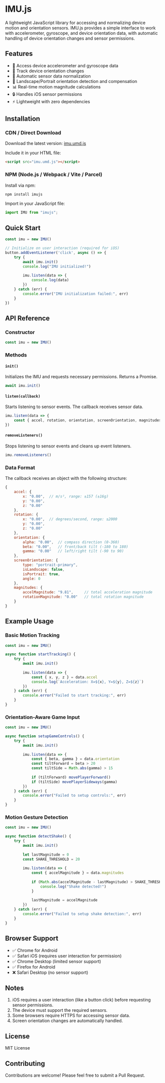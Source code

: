# IMU.js

A lightweight JavaScript library for accessing and normalizing device motion and orientation sensors. IMU.js provides a simple interface to work with accelerometer, gyroscope, and device orientation data, with automatic handling of device orientation changes and sensor permissions.

## Features

- 📱 Access device accelerometer and gyroscope data
- 🧭 Track device orientation changes
- 📐 Automatic sensor data normalization
- 🔄 Landscape/Portrait orientation detection and compensation
- 📊 Real-time motion magnitude calculations
- 🔒 Handles iOS sensor permissions
- ⚡ Lightweight with zero dependencies

## Installation

### **CDN / Direct Download**

Download the latest version: [imu.umd.js](https://raw.githubusercontent.com/0shuvo0/IMU.js/refs/heads/main/imu.umd.js)

Include it in your HTML file:

```html
<script src="imu.umd.js"></script>
```

### **NPM (Node.js / Webpack / Vite / Parcel)**

Install via npm:

```sh
npm install imujs
```

Import in your JavaScript file:

```javascript
import IMU from "imujs";
```

## Quick Start

```javascript
const imu = new IMU()

// Initialize on user interaction (required for iOS)
button.addEventListener('click', async () => {
    try {
        await imu.init()
        console.log("IMU initialized!")
        
        imu.listen(data => {
            console.log(data)
        })
    } catch (err) {
        console.error("IMU initialization failed:", err)
    }
})
```

## API Reference

### Constructor

```javascript
const imu = new IMU()
```

### Methods

#### `init()`
Initializes the IMU and requests necessary permissions. Returns a Promise.

```javascript
await imu.init()
```

#### `listen(callback)`
Starts listening to sensor events. The callback receives sensor data.

```javascript
imu.listen(data => {
    const { accel, rotation, orientation, screenOrientation, magnitudes } = data
})
```

#### `removeListeners()`
Stops listening to sensor events and cleans up event listeners.

```javascript
imu.removeListeners()
```

### Data Format

The callback receives an object with the following structure:

```javascript
{
    accel: {
        x: "0.00",  // m/s², range: ±157 (±16g)
        y: "0.00",
        z: "0.00"
    },
    rotation: {
        x: "0.00",  // degrees/second, range: ±2000
        y: "0.00",
        z: "0.00"
    },
    orientation: {
        alpha: "0.00",  // compass direction (0-360)
        beta: "0.00",   // front/back tilt (-180 to 180)
        gamma: "0.00"   // left/right tilt (-90 to 90)
    },
    screenOrientation: {
        type: "portrait-primary",
        isLandscape: false,
        isPortrait: true,
        angle: 0
    },
    magnitudes: {
        accelMagnitude: "9.81",     // total acceleration magnitude
        rotationMagnitude: "0.00"   // total rotation magnitude
    }
}
```

## Example Usage

### Basic Motion Tracking

```javascript
const imu = new IMU()

async function startTracking() {
    try {
        await imu.init()
        
        imu.listen(data => {
            const { x, y, z } = data.accel
            console.log(`Acceleration: X=${x}, Y=${y}, Z=${z}`)
        })
    } catch (err) {
        console.error("Failed to start tracking:", err)
    }
}
```

### Orientation-Aware Game Input

```javascript
const imu = new IMU()

async function setupGameControls() {
    try {
        await imu.init()
        
        imu.listen(data => {
            const { beta, gamma } = data.orientation
            const tiltForward = beta > 20
            const tiltSide = Math.abs(gamma) > 15
            
            if (tiltForward) movePlayerForward()
            if (tiltSide) movePlayerSideways(gamma)
        })
    } catch (err) {
        console.error("Failed to setup controls:", err)
    }
}
```

### Motion Gesture Detection

```javascript
const imu = new IMU()

async function detectShake() {
    try {
        await imu.init()
        
        let lastMagnitude = 0
        const SHAKE_THRESHOLD = 20
        
        imu.listen(data => {
            const { accelMagnitude } = data.magnitudes
            
            if (Math.abs(accelMagnitude - lastMagnitude) > SHAKE_THRESHOLD) {
                console.log("Shake detected!")
            }
            
            lastMagnitude = accelMagnitude
        })
    } catch (err) {
        console.error("Failed to setup shake detection:", err)
    }
}
```

## Browser Support

- ✅ Chrome for Android
- ✅ Safari iOS (requires user interaction for permission)
- ✅ Chrome Desktop (limited sensor support)
- ✅ Firefox for Android
- ❌ Safari Desktop (no sensor support)

## Notes

1. iOS requires a user interaction (like a button click) before requesting sensor permissions.
2. The device must support the required sensors.
3. Some browsers require HTTPS for accessing sensor data.
4. Screen orientation changes are automatically handled.

## License

MIT License

## Contributing

Contributions are welcome! Please feel free to submit a Pull Request.

